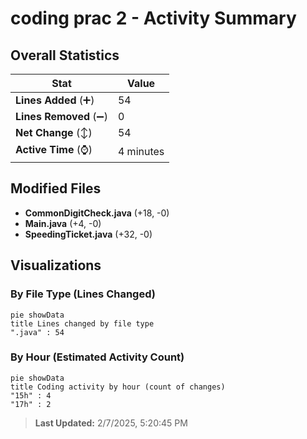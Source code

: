 # coding prac 2 - Activity Summary 

## Overall Statistics

| Stat                   | Value                                                             |
| ---------------------- | ----------------------------------------------------------------- |
| **Lines Added** (➕)   | 54                                          |
| **Lines Removed** (➖) | 0                                        |
| **Net Change** (↕)    | 54                |
| **Active Time** (⌚)   | 4 minutes |


## Modified Files
- **CommonDigitCheck.java** (+18, -0)
- **Main.java** (+4, -0)
- **SpeedingTicket.java** (+32, -0)

## Visualizations

### By File Type (Lines Changed)

```mermaid
pie showData
title Lines changed by file type
".java" : 54
```

### By Hour (Estimated Activity Count)

```mermaid
pie showData
title Coding activity by hour (count of changes)
"15h" : 4
"17h" : 2
```


> **Last Updated:** 2/7/2025, 5:20:45 PM